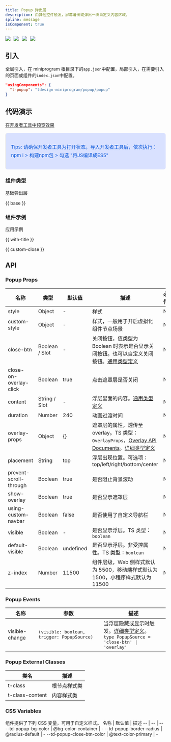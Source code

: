 ```yaml
---
title: Popup 弹出层
description: 由其他控件触发，屏幕滑出或弹出一块自定义内容区域。
spline: message
isComponent: true
---
```



<span class="coverages-badge" style="margin-right: 10px"><img src="https://img.shields.io/badge/coverages%3A%20lines-51%25-red" /></span><span class="coverages-badge" style="margin-right: 10px"><img src="https://img.shields.io/badge/coverages%3A%20functions-60%25-red" /></span><span class="coverages-badge" style="margin-right: 10px"><img src="https://img.shields.io/badge/coverages%3A%20statements-51%25-red" /></span><span class="coverages-badge" style="margin-right: 10px"><img src="https://img.shields.io/badge/coverages%3A%20branches-67%25-red" /></span>
## 引入

全局引入，在 miniprogram 根目录下的`app.json`中配置，局部引入，在需要引入的页面或组件的`index.json`中配置。

```json
"usingComponents": {
  "t-popup": "tdesign-miniprogram/popup/popup"
}
```

## 代码演示

<a href="https://developers.weixin.qq.com/s/AB8Cvim37eS6" title="在开发者工具中预览效果" target="_blank" rel="noopener noreferrer"> 在开发者工具中预览效果 </a>

<blockquote style="background-color: #d9e1ff; font-size: 15px; line-height: 26px;margin: 16px 0 0;padding: 16px; border-radius: 6px; color: #0052d9" >
<p>Tips: 请确保开发者工具为打开状态。导入开发者工具后，依次执行：npm i > 构建npm包 > 勾选 "将JS编译成ES5"</p>
</blockquote>

### 组件类型

基础弹出层

{{ base }}

### 组件示例

应用示例

{{ with-title }}

{{ custom-close }}

## API

### Popup Props

名称 | 类型 | 默认值 | 描述 | 必传
-- | -- | -- | -- | --
style | Object | - | 样式 | N
custom-style | Object | - | 样式，一般用于开启虚拟化组件节点场景 | N
close-btn | Boolean / Slot | - | 关闭按钮，值类型为 Boolean 时表示是否显示关闭按钮。也可以自定义关闭按钮。[通用类型定义](https://github.com/Tencent/tdesign-miniprogram/blob/develop/src/common/common.ts) | N
close-on-overlay-click | Boolean | true | 点击遮罩层是否关闭 | N
content | String / Slot | - | 浮层里面的内容。[通用类型定义](https://github.com/Tencent/tdesign-miniprogram/blob/develop/src/common/common.ts) | N
duration | Number | 240 | 动画过渡时间 | N
overlay-props | Object | {} | 遮罩层的属性，透传至 overlay。TS 类型：`OverlayProps`，[Overlay API Documents](./overlay?tab=api)。[详细类型定义](https://github.com/Tencent/tdesign-miniprogram/tree/develop/src/popup/type.ts) | N
placement | String | top | 浮层出现位置。可选项：top/left/right/bottom/center | N
prevent-scroll-through | Boolean | true | 是否阻止背景滚动 | N
show-overlay | Boolean | true | 是否显示遮罩层 | N
using-custom-navbar | Boolean | false | 是否使用了自定义导航栏 | N
visible | Boolean | - | 是否显示浮层。TS 类型：`boolean` | N
default-visible | Boolean | undefined | 是否显示浮层。非受控属性。TS 类型：`boolean` | N
z-index | Number | 11500 | 组件层级，Web 侧样式默认为 5500，移动端样式默认为 1500，小程序样式默认为11500 | N

### Popup Events

名称 | 参数 | 描述
-- | -- | --
visible-change | `(visible: boolean, trigger: PopupSource) ` | 当浮层隐藏或显示时触发。[详细类型定义](https://github.com/Tencent/tdesign-miniprogram/tree/develop/src/popup/type.ts)。<br/>`type PopupSource = 'close-btn' \| 'overlay'`<br/>
### Popup External Classes

类名 | 描述
-- | --
t-class | 根节点样式类
t-class-content | 内容样式类

### CSS Variables

组件提供了下列 CSS 变量，可用于自定义样式。
名称 | 默认值 | 描述 
-- | -- | --
--td-popup-bg-color | @bg-color-container | - 
--td-popup-border-radius | @radius-default | - 
--td-popup-close-btn-color | @text-color-primary | -